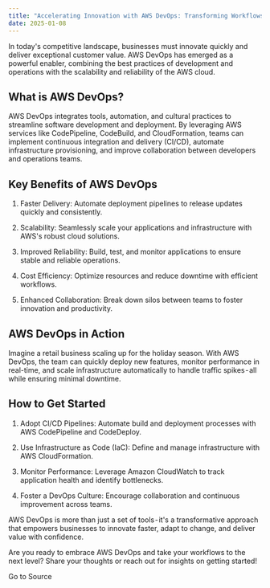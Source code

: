```yaml
---
title: "Accelerating Innovation with AWS DevOps: Transforming Workflows for Modern Businesses"
date: 2025-01-08
---
```


In today's competitive landscape, businesses must innovate quickly and deliver exceptional customer value. AWS DevOps has emerged as a powerful enabler, combining the best practices of development and operations with the scalability and reliability of the AWS cloud.

## What is AWS DevOps?

AWS DevOps integrates tools, automation, and cultural practices to streamline software development and deployment. By leveraging AWS services like CodePipeline, CodeBuild, and CloudFormation, teams can implement continuous integration and delivery (CI/CD), automate infrastructure provisioning, and improve collaboration between developers and operations teams.

## Key Benefits of AWS DevOps

1. Faster Delivery: Automate deployment pipelines to release updates quickly and consistently.
    
2. Scalability: Seamlessly scale your applications and infrastructure with AWS's robust cloud solutions.
    
3. Improved Reliability: Build, test, and monitor applications to ensure stable and reliable operations.
    
4. Cost Efficiency: Optimize resources and reduce downtime with efficient workflows.
    
5. Enhanced Collaboration: Break down silos between teams to foster innovation and productivity.
    

## AWS DevOps in Action

Imagine a retail business scaling up for the holiday season. With AWS DevOps, the team can quickly deploy new features, monitor performance in real-time, and scale infrastructure automatically to handle traffic spikes - all while ensuring minimal downtime.

## How to Get Started

1. Adopt CI/CD Pipelines: Automate build and deployment processes with AWS CodePipeline and CodeDeploy.
    
2. Use Infrastructure as Code (IaC): Define and manage infrastructure with AWS CloudFormation.
    
3. Monitor Performance: Leverage Amazon CloudWatch to track application health and identify bottlenecks.
    
4. Foster a DevOps Culture: Encourage collaboration and continuous improvement across teams.
    

AWS DevOps is more than just a set of tools - it's a transformative approach that empowers businesses to innovate faster, adapt to change, and deliver value with confidence.

Are you ready to embrace AWS DevOps and take your workflows to the next level? Share your thoughts or reach out for insights on getting started!

Go to Source
